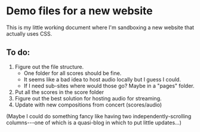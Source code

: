 # Demo files for a new website #

This is my little working document where I'm sandboxing a new website that actually uses CSS.

## To do: ##

1. Figure out the file structure.
    - One folder for all scores should be fine.
    - It seems like a bad idea to host audio locally but I guess I could.
    - If I need sub-sites where would those go? Maybe in a "pages" folder.
2. Put all the scores in the score folder
3. Figure out the best solution for hosting audio for streaming.
4. Update with new compositions from concert (scores/audio)

(Maybe I could do something fancy like having two independently-scrolling columns---one of which is a quasi-blog in which to put little updates...)

